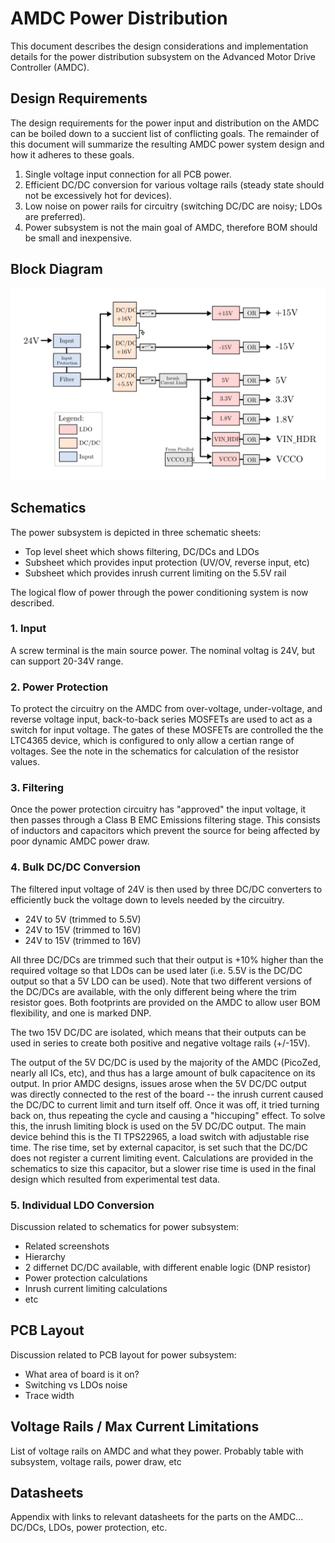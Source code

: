 # AMDC Power Distribution

This document describes the design considerations and implementation details for the power distribution subsystem on the Advanced Motor Drive Controller (AMDC).

## Design Requirements

The design requirements for the power input and distribution on the AMDC can be boiled down to a succient list of conflicting goals. The remainder of this document will summarize the resulting AMDC power system design and how it adheres to these goals.

1. Single voltage input connection for all PCB power.
2. Efficient DC/DC conversion for various voltage rails (steady state should not be excessively hot for devices).
3. Low noise on power rails for circuitry (switching DC/DC are noisy; LDOs are preferred).
4. Power subsystem is not the main goal of AMDC, therefore BOM should be small and inexpensive.

## Block Diagram

<img src="images/amdc-power-distribution.svg" />

## Schematics

The power subsystem is depicted in three schematic sheets:

- Top level sheet which shows filtering, DC/DCs and LDOs
- Subsheet which provides input protection (UV/OV, reverse input, etc)
- Subsheet which provides inrush current limiting on the 5.5V rail

The logical flow of power through the power conditioning system is now described.

### 1. Input

A screw terminal is the main source power. The nominal voltag is 24V, but can support 20-34V range.

### 2. Power Protection

To protect the circuitry on the AMDC from over-voltage, under-voltage, and reverse voltage input, back-to-back series MOSFETs are used  to act as a switch for input voltage. The gates of these MOSFETs are controlled the the LTC4365 device, which is configured to only allow a certian range of voltages. See the note in the schematics for calculation of the resistor values.

### 3. Filtering

Once the power protection circuitry has "approved" the input voltage, it then passes through a Class B EMC Emissions filtering stage. This consists of inductors and capacitors which prevent the source for being affected by poor dynamic AMDC power draw.

### 4. Bulk DC/DC Conversion

The filtered input voltage of 24V is then used by three DC/DC converters to efficiently buck the voltage down to levels needed by the circuitry.

- 24V to 5V (trimmed to 5.5V)
- 24V to 15V (trimmed to 16V)
- 24V to 15V (trimmed to 16V)

All three DC/DCs are trimmed such that their output is +10% higher than the required voltage so that LDOs can be used later (i.e. 5.5V is the DC/DC output so that a 5V LDO can be used). Note that two different versions of the DC/DCs are available, with the only different being where the trim resistor goes. Both footprints are provided on the AMDC to allow user BOM flexibility, and one is marked DNP.

The two 15V DC/DC are isolated, which means that their outputs can be used in series to create both positive and negative voltage rails (+/-15V).

The output of the 5V DC/DC is used by the majority of the AMDC (PicoZed, nearly all ICs, etc), and thus has a large amount of bulk capacitence on its output. In prior AMDC designs, issues arose when the 5V DC/DC output was directly connected to the rest of the board -- the inrush current caused the DC/DC to current limit and turn itself off. Once it was off, it tried turning back on, thus repeating the cycle and causing a "hiccuping" effect. To solve this, the inrush limiting block is used on the 5V DC/DC output. The main device behind this is the TI TPS22965, a load switch with adjustable rise time. The rise time, set by external capacitor, is set such that the DC/DC does not register a current limiting event. Calculations are provided in the schematics to size this capacitor, but a slower rise time is used in the final design which resulted from experimental test data.

### 5. Individual LDO Conversion

Discussion related to schematics for power subsystem:
- Related screenshots
- Hierarchy
- 2 differnet DC/DC available, with different enable logic (DNP resistor)
- Power protection calculations
- Inrush current limiting calculations
- etc

## PCB Layout

Discussion related to PCB layout for power subsystem:
- What area of board is it on?
- Switching vs LDOs noise
- Trace width

## Voltage Rails / Max Current Limitations

List of voltage rails on AMDC and what they power.
Probably table with subsystem, voltage rails, power draw, etc

## Datasheets

Appendix with links to relevant datasheets for the parts on the AMDC... DC/DCs, LDOs, power protection, etc.
